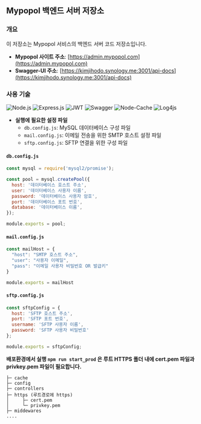 ## Mypopol 백엔드 서버 저장소

### 개요

이 저장소는 Mypopol 서비스의 백엔드 서버 코드 저장소입니다. 

- **Mypopol 사이트 주소**: [https://admin.mypopol.com](https://admin.mypopol.com)
- **Swagger-UI 주소**: [https://kimjihodo.synology.me:3001/api-docs](https://kimjihodo.synology.me:3001/api-docs)

### 사용 기술

![Node.js](https://img.shields.io/badge/Node.js-339933?style=for-the-badge&logo=node.js&logoColor=white)
![Express.js](https://img.shields.io/badge/Express.js-000000?style=for-the-badge&logo=express&logoColor=white)
![JWT](https://img.shields.io/badge/JWT-000000?style=for-the-badge&logo=jwt&logoColor=white)
![Swagger](https://img.shields.io/badge/Swagger-85EA2D?style=for-the-badge&logo=swagger&logoColor=black)
![Node-Cache](https://img.shields.io/badge/Node_Cache-6DC24B?style=for-the-badge&logo=node.js&logoColor=white)
![Log4js](https://img.shields.io/badge/Log4js-CA5C21?style=for-the-badge&logoColor=white)


- **실행에 필요한 설정 파일**
  - `db.config.js`: MySQL 데이터베이스 구성 파일 
  - `mail.config.js`: 이메일 전송을 위한 SMTP 호스트 설정 파일 
  - `sftp.config.js`: SFTP 연결을 위한 구성 파일 

#### `db.config.js`

```javascript
const mysql = require('mysql2/promise');

const pool = mysql.createPool({
  host: '데이터베이스 호스트 주소',
  user: '데이터베이스 사용자 이름',
  password: '데이터베이스 사용자 암호',
  port: '데이터베이스 포트 번호',
  database: '데이터베이스 이름',
});

module.exports = pool;
```

#### `mail.config.js`

```javascript
const mailHost = {
  "host": "SMTP 호스트 주소",
  "user": "사용자 이메일",
  "pass": "이메일 사용자 비밀번호 OR 발급키"
}

module.exports = mailHost
```

#### `sftp.config.js`

```javascript
const sftpConfig = {
  host: 'SFTP 호스트 주소',
  port: 'SFTP 포트 번호',
  username: 'SFTP 사용자 이름',
  password: 'SFTP 사용자 비밀번호'
};

module.exports = sftpConfig;
```

**배포환경에서 실행 `npm run start_prod` 은 루트 HTTPS 폴더 내에 cert.pem 파일과 privkey.pem 파일이 필요합니다.**
```
├─ cache
├─ config
├─ controllers
├─ https (루트경로에 https)
│     ├─ cert.pem
│     └─ privkey.pem
├─ middewares
....
```
